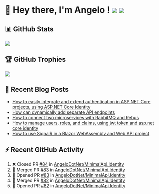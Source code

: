 # 👋 Hey there, I'm Angelo ! ![](https://img.shields.io/badge/Intel-Core_i5_12th-0071C5?style=for-the-badge&logo=intel&logoColor=white) <a href="https://www.buymeacoffee.com/angelodotnet" target="_blank"><img src="https://img.shields.io/badge/Buy%20Me%20A%20Coffee-FFDD00.svg?style=for-the-badge&logo=Buy-Me-A-Coffee&logoColor=black"></a>

## 📊 GitHub Stats
![](https://github-readme-stats.vercel.app/api?username=angelodotnet&theme=dracula&show_icons=true&hide_border=true&count_private=true)

## 🏆 GitHub Trophies
<img src="https://github-profile-trophy.vercel.app/?username=AngeloDotNet&no-frame=false&no-bg=false&margin-w=4&row=1" />

## 📝 Recent Blog Posts  
<!-- BLOG-POST-LIST:START -->
- [How to easily integrate and extend authentication in ASP.NET Core projects, using ASP.NET Core Identity](https://dev.to/angelodotnet/how-to-easily-integrate-and-extend-authentication-in-aspnet-core-projects-using-aspnet-core-130p)
- [How can dynamically add separate API endpoints](https://dev.to/angelodotnet/how-can-dynamically-add-separate-api-endpoints-4h56)
- [How to connect two microservices with RabbitMQ and Rebus](https://dev.to/angelodotnet/how-to-connect-two-microservices-with-rabbitmq-and-rebus-278)
- [How to manage users, roles, and claims, using jwt token and asp.net core identity](https://dev.to/angelodotnet/how-to-manage-roles-permissions-and-more-using-jwt-token-and-aspnet-core-identity-11k0)
- [How to use SignalR in a Blazor WebAssembly and Web API project](https://dev.to/angelodotnet/how-to-use-signalr-in-a-blazor-webassembly-and-web-api-project-27cp)
<!-- BLOG-POST-LIST:END -->

## ⚡ Recent GitHub Activity
<!--START_SECTION:activity-->
1. ❌ Closed PR [#84](https://github.com/AngeloDotNet/MinimalApi.Identity/pull/84) in [AngeloDotNet/MinimalApi.Identity](https://github.com/AngeloDotNet/MinimalApi.Identity)
2. 🎉 Merged PR [#83](https://github.com/AngeloDotNet/MinimalApi.Identity/pull/83) in [AngeloDotNet/MinimalApi.Identity](https://github.com/AngeloDotNet/MinimalApi.Identity)
3. 💪 Opened PR [#83](https://github.com/AngeloDotNet/MinimalApi.Identity/pull/83) in [AngeloDotNet/MinimalApi.Identity](https://github.com/AngeloDotNet/MinimalApi.Identity)
4. 🎉 Merged PR [#82](https://github.com/AngeloDotNet/MinimalApi.Identity/pull/82) in [AngeloDotNet/MinimalApi.Identity](https://github.com/AngeloDotNet/MinimalApi.Identity)
5. 💪 Opened PR [#82](https://github.com/AngeloDotNet/MinimalApi.Identity/pull/82) in [AngeloDotNet/MinimalApi.Identity](https://github.com/AngeloDotNet/MinimalApi.Identity)
<!--END_SECTION:activity-->
